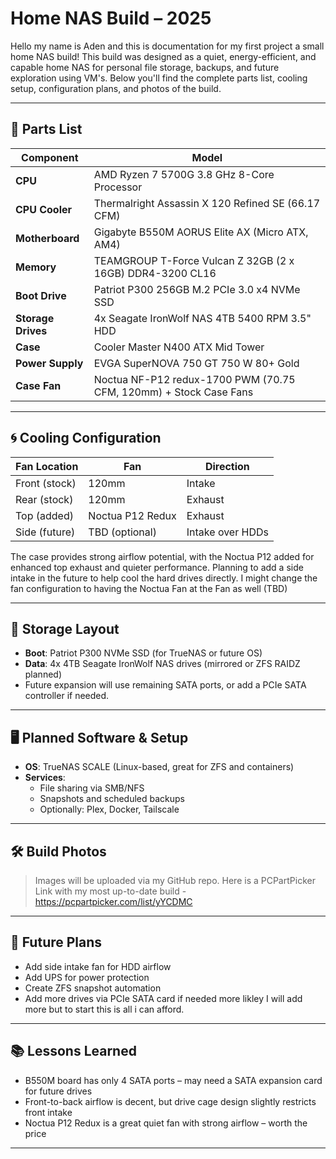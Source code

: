 # Home NAS Build – 2025

Hello my name is Aden and this is documentation for my first project a small home NAS build! This build was designed as a quiet, energy-efficient, and capable home NAS for personal file storage, backups, and future exploration using VM's. Below you'll find the complete parts list, cooling setup, configuration plans, and photos of the build.

---

## 🧰 Parts List

| Component       | Model |
|----------------|-------|
| **CPU**        | AMD Ryzen 7 5700G 3.8 GHz 8-Core Processor |
| **CPU Cooler** | Thermalright Assassin X 120 Refined SE (66.17 CFM) |
| **Motherboard**| Gigabyte B550M AORUS Elite AX (Micro ATX, AM4) |
| **Memory**     | TEAMGROUP T-Force Vulcan Z 32GB (2 x 16GB) DDR4-3200 CL16 |
| **Boot Drive** | Patriot P300 256GB M.2 PCIe 3.0 x4 NVMe SSD |
| **Storage Drives** | 4x Seagate IronWolf NAS 4TB 5400 RPM 3.5" HDD |
| **Case**       | Cooler Master N400 ATX Mid Tower |
| **Power Supply** | EVGA SuperNOVA 750 GT 750 W 80+ Gold |
| **Case Fan**   | Noctua NF-P12 redux-1700 PWM (70.75 CFM, 120mm) + Stock Case Fans |

---

## 🌀 Cooling Configuration

| Fan Location | Fan | Direction |
|--------------|-----|-----------|
| Front (stock) | 120mm | Intake |
| Rear (stock)  | 120mm | Exhaust |
| Top (added)   | Noctua P12 Redux | Exhaust |
| Side (future) | TBD (optional) | Intake over HDDs |

The case provides strong airflow potential, with the Noctua P12 added for enhanced top exhaust and quieter performance. Planning to add a side intake in the future to help cool the hard drives directly. I might change the fan configuration to having the Noctua Fan at the Fan as well (TBD)

---

## 💾 Storage Layout

- **Boot**: Patriot P300 NVMe SSD (for TrueNAS or future OS)
- **Data**: 4x 4TB Seagate IronWolf NAS drives (mirrored or ZFS RAIDZ planned)
- Future expansion will use remaining SATA ports, or add a PCIe SATA controller if needed.

---

## 🖥️ Planned Software & Setup

- **OS**: TrueNAS SCALE (Linux-based, great for ZFS and containers)
- **Services**:
  - File sharing via SMB/NFS
  - Snapshots and scheduled backups
  - Optionally: Plex, Docker, Tailscale

---

## 🛠️ Build Photos

> Images will be uploaded via my GitHub repo. Here is a PCPartPicker Link with my most up-to-date build - https://pcpartpicker.com/list/yYCDMC
---

## 📝 Future Plans

- Add side intake fan for HDD airflow
- Add UPS for power protection
- Create ZFS snapshot automation
- Add more drives via PCIe SATA card if needed more likley I will add more but to start this is all i can afford.

---

## 📚 Lessons Learned

- B550M board has only 4 SATA ports – may need a SATA expansion card for future drives  
- Front-to-back airflow is decent, but drive cage design slightly restricts front intake  
- Noctua P12 Redux is a great quiet fan with strong airflow – worth the price  

---


